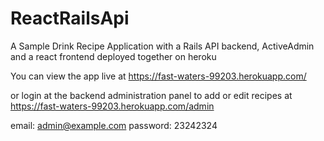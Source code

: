 # ReactRailsApi

A Sample Drink Recipe Application with a Rails API backend, ActiveAdmin and a react frontend deployed together on heroku

You can view the app live at https://fast-waters-99203.herokuapp.com/

or login at the backend administration panel to add or edit recipes at https://fast-waters-99203.herokuapp.com/admin

email: admin@example.com
password: 23242324

